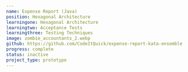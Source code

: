 ```yaml
---
name: Expense Report (Java)
position: Hexagonal Architecture
learningone: Hexagonal Architecture
learningtwo: Acceptance Tests
learningthree: Testing Techniques  
image: zombie_accountants_2.webp
github: https://github.com/CodeItQuick/expense-report-kata-ensemble
progress: complete
status: inactive
project_type: prototype
---
```

